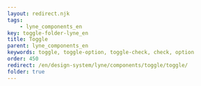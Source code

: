 ```yaml
---
layout: redirect.njk
tags: 
    - lyne_components_en
key: toggle-folder-lyne_en
title: Toggle
parent: lyne_components_en
keywords: toggle, toggle-option, toggle-check, check, option
order: 450
redirect: /en/design-system/lyne/components/toggle/toggle/
folder: true
---
```

